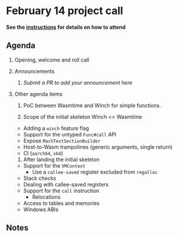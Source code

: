 # February 14 project call

**See the [instructions](../README.md) for details on how to attend**

## Agenda
1. Opening, welcome and roll call
1. Announcements
    1. _Submit a PR to add your announcement here_
1. Other agenda items
    1. PoC between Wasmtime and Winch for simple functions.

	1. Scope of the initial skeleton Winch <> Wasmtime 
	  - Adding a `winch` feature flag
	  - Support for the untyped `Func#call` API
	  - Expose `MachTextSectionBuilder`
	  - Host-to-Wasm trampolines (generic arguments, single return)
	  - CI (`aarch64`, `x64`)

	1. After landing the initial skeleton
	  - Support for the `VMContext` 
	    - Use a `callee-saved` register excluded from `regalloc`
	  - Stack checks
	  - Dealing with callee-saved registers
	  - Support for the `call` instruction
	    - Relocations
	  - Access to tables and memories
	  - Windows ABIs

## Notes
